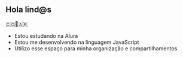 ## Hola lind@s
🇨🇴🩷🇦🇷
- Estou estudando na Alura
- Estou me desenvolvendo na linguagem JavaScript
- Utilizo esse espaço para minha organização e compartilhamentos
